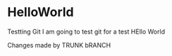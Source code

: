 # HelloWorld
Testting Git
I am going to test git for a test
HEllo World



Changes  made by TRUNK bRANCH
